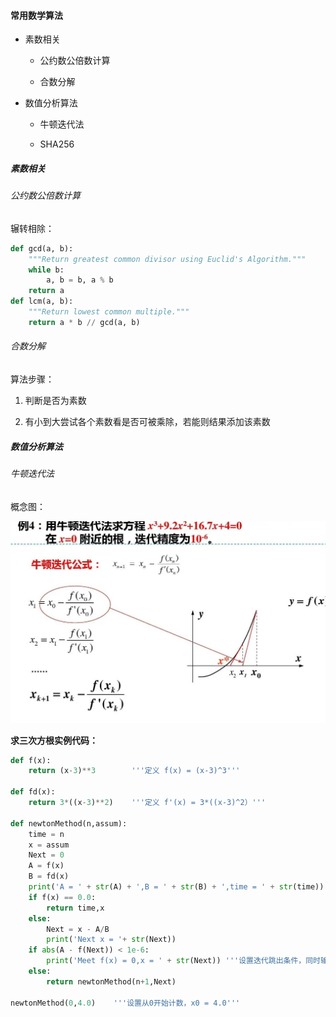 #### 常用数学算法

- 素数相关
  
  - 公约数公倍数计算
  
  - 合数分解

- 数值分析算法
  
  - 牛顿迭代法
  
  - SHA256

##### 素数相关

###### 公约数公倍数计算

辗转相除：

```python
def gcd(a, b):
    """Return greatest common divisor using Euclid's Algorithm."""
    while b:
        a, b = b, a % b
    return a
def lcm(a, b):
    """Return lowest common multiple."""
    return a * b // gcd(a, b)
```

###### 合数分解

算法步骤：

1. 判断是否为素数

2. 有小到大尝试各个素数看是否可被乘除，若能则结果添加该素数





##### 数值分析算法

###### 牛顿迭代法

概念图：

![](img/Newton_Iteration.jpg)

**求三次方根实例代码：**

```python
def f(x):
    return (x-3)**3        '''定义 f(x) = (x-3)^3'''

def fd(x):
    return 3*((x-3)**2)    '''定义 f'(x) = 3*((x-3)^2）'''

def newtonMethod(n,assum):
    time = n
    x = assum
    Next = 0
    A = f(x)
    B = fd(x)
    print('A = ' + str(A) + ',B = ' + str(B) + ',time = ' + str(time))
    if f(x) == 0.0:
        return time,x
    else:
        Next = x - A/B
        print('Next x = '+ str(Next))
    if abs(A - f(Next)) < 1e-6: 
        print('Meet f(x) = 0,x = ' + str(Next)) '''设置迭代跳出条件，同时输出满足f(x) = 0的x值'''
    else:
        return newtonMethod(n+1,Next)

newtonMethod(0,4.0)    '''设置从0开始计数，x0 = 4.0'''
```
